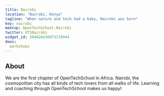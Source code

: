 ```yaml
---
title: Nairobi
location: "Nairobi, Kenya"
tagline: "When nature and tech had a baby, Nairobi was born"
key: nairobi
meetup: OpenTechSchool-Nairobi
twitter: OTSNairobi
widget_id: 394028430473170944
does:
  workshops
---
```


## About

We are the first chapter of OpenTechSchool in Africa. Nairobi, the cosmopolitan city has all kinds of tech lovers from all walks of life. Learning and coaching through OpenTechSchool makes us happy!
